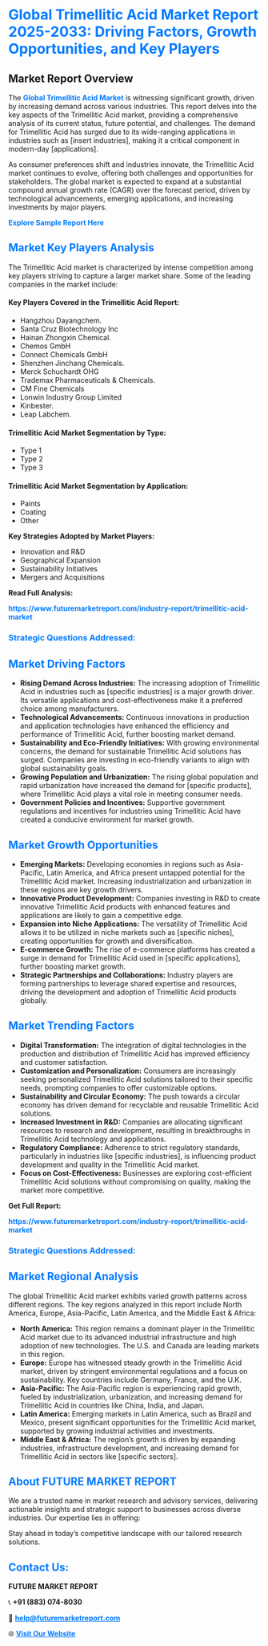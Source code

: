 <h1 style="color: #007BFF;">Global Trimellitic Acid Market Report 2025-2033: Driving Factors, Growth Opportunities, and Key Players</h1>

<section id="overview">
<h2>Market Report Overview</h2>
<p>The <a href="https://www.futuremarketreport.com/industry-report/trimellitic-acid-market" style="color: #007BFF; text-decoration: none;"><strong>Global Trimellitic Acid Market</strong></a> is witnessing significant growth, driven by increasing demand across various industries. This report delves into the key aspects of the Trimellitic Acid market, providing a comprehensive analysis of its current status, future potential, and challenges. The demand for Trimellitic Acid has surged due to its wide-ranging applications in industries such as [insert industries], making it a critical component in modern-day [applications].</p>
<p>As consumer preferences shift and industries innovate, the Trimellitic Acid market continues to evolve, offering both challenges and opportunities for stakeholders. The global market is expected to expand at a substantial compound annual growth rate (CAGR) over the forecast period, driven by technological advancements, emerging applications, and increasing investments by major players.</p>
</section>

<section id="overview">
<p><a href="https://www.futuremarketreport.com/request-sample/reportId=114828" style="color: #007BFF; text-decoration: none;"><strong>Explore Sample Report Here</strong></a></p>
</section>

<section id="key-players">
<h2 style="color: #007BFF;">Market Key Players Analysis</h2>
<p>The Trimellitic Acid market is characterized by intense competition among key players striving to capture a larger market share. Some of the leading companies in the market include:</p>
<h4>Key Players Covered in the Trimellitic Acid Report:</h4>
<ul><li>Hangzhou Dayangchem.</li><li>Santa Cruz Biotechnology Inc</li><li>Hainan Zhongxin Chemical.</li><li>Chemos GmbH</li><li>Connect Chemicals GmbH</li><li>Shenzhen Jinchang Chemicals.</li><li>Merck Schuchardt OHG</li><li>Trademax Pharmaceuticals &amp; Chemicals.</li><li>CM Fine Chemicals</li><li>Lonwin Industry Group Limited</li><li>Kinbester.</li><li>Leap Labchem.</li></ul>
<h4>Trimellitic Acid Market Segmentation by Type:</h4>
<ul><li>Type 1</li><li>Type 2</li><li>Type 3</li></ul>

<h4>Trimellitic Acid Market Segmentation by Application:</h4>
<ul><li>Paints</li><li>Coating</li><li>Other</li></ul>
<p><strong>Key Strategies Adopted by Market Players:</strong></p>
<ul>
<li>Innovation and R&D</li>
<li>Geographical Expansion</li>
<li>Sustainability Initiatives</li>
<li>Mergers and Acquisitions</li>
</ul>
</section>

<section>
<p><strong>Read Full Analysis: </strong></p><a href="https://www.futuremarketreport.com/industry-report/trimellitic-acid-market" style="color: #007BFF; text-decoration: none;"><strong>https://www.futuremarketreport.com/industry-report/trimellitic-acid-market</strong></a>
<h3 style="color: #007BFF;">Strategic Questions Addressed:</h3>
</section>

<section id="driving-factors">
<h2 style="color: #007BFF;">Market Driving Factors</h2>
<ul>
<li><strong>Rising Demand Across Industries:</strong> The increasing adoption of Trimellitic Acid in industries such as [specific industries] is a major growth driver. Its versatile applications and cost-effectiveness make it a preferred choice among manufacturers.</li>
<li><strong>Technological Advancements:</strong> Continuous innovations in production and application technologies have enhanced the efficiency and performance of Trimellitic Acid, further boosting market demand.</li>
<li><strong>Sustainability and Eco-Friendly Initiatives:</strong> With growing environmental concerns, the demand for sustainable Trimellitic Acid solutions has surged. Companies are investing in eco-friendly variants to align with global sustainability goals.</li>
<li><strong>Growing Population and Urbanization:</strong> The rising global population and rapid urbanization have increased the demand for [specific products], where Trimellitic Acid plays a vital role in meeting consumer needs.</li>
<li><strong>Government Policies and Incentives:</strong> Supportive government regulations and incentives for industries using Trimellitic Acid have created a conducive environment for market growth.</li>
</ul>
</section>

<section id="growth-opportunities">
<h2 style="color: #007BFF;">Market Growth Opportunities</h2>
<ul>
<li><strong>Emerging Markets:</strong> Developing economies in regions such as Asia-Pacific, Latin America, and Africa present untapped potential for the Trimellitic Acid market. Increasing industrialization and urbanization in these regions are key growth drivers.</li>
<li><strong>Innovative Product Development:</strong> Companies investing in R&D to create innovative Trimellitic Acid products with enhanced features and applications are likely to gain a competitive edge.</li>
<li><strong>Expansion into Niche Applications:</strong> The versatility of Trimellitic Acid allows it to be utilized in niche markets such as [specific niches], creating opportunities for growth and diversification.</li>
<li><strong>E-commerce Growth:</strong> The rise of e-commerce platforms has created a surge in demand for Trimellitic Acid used in [specific applications], further boosting market growth.</li>
<li><strong>Strategic Partnerships and Collaborations:</strong> Industry players are forming partnerships to leverage shared expertise and resources, driving the development and adoption of Trimellitic Acid products globally.</li>
</ul>
</section>

<section id="trending-factors">
<h2 style="color: #007BFF;">Market Trending Factors</h2>
<ul>
<li><strong>Digital Transformation:</strong> The integration of digital technologies in the production and distribution of Trimellitic Acid has improved efficiency and customer satisfaction.</li>
<li><strong>Customization and Personalization:</strong> Consumers are increasingly seeking personalized Trimellitic Acid solutions tailored to their specific needs, prompting companies to offer customizable options.</li>
<li><strong>Sustainability and Circular Economy:</strong> The push towards a circular economy has driven demand for recyclable and reusable Trimellitic Acid solutions.</li>
<li><strong>Increased Investment in R&D:</strong> Companies are allocating significant resources to research and development, resulting in breakthroughs in Trimellitic Acid technology and applications.</li>
<li><strong>Regulatory Compliance:</strong> Adherence to strict regulatory standards, particularly in industries like [specific industries], is influencing product development and quality in the Trimellitic Acid market.</li>
<li><strong>Focus on Cost-Effectiveness:</strong> Businesses are exploring cost-efficient Trimellitic Acid solutions without compromising on quality, making the market more competitive.</li>
</ul>
</section>

<section>
<p><strong>Get Full Report: </strong></p><a href="https://www.futuremarketreport.com/industry-report/trimellitic-acid-market" style="color: #007BFF; text-decoration: none;"><strong>https://www.futuremarketreport.com/industry-report/trimellitic-acid-market</strong></a>
<h3 style="color: #007BFF;">Strategic Questions Addressed:</h3>
</section>


<section id="regional-analysis">
<h2 style="color: #007BFF;">Market Regional Analysis</h2>
<p>The global Trimellitic Acid market exhibits varied growth patterns across different regions. The key regions analyzed in this report include North America, Europe, Asia-Pacific, Latin America, and the Middle East & Africa:</p>
<ul>
<li><strong>North America:</strong> This region remains a dominant player in the Trimellitic Acid market due to its advanced industrial infrastructure and high adoption of new technologies. The U.S. and Canada are leading markets in this region.</li>
<li><strong>Europe:</strong> Europe has witnessed steady growth in the Trimellitic Acid market, driven by stringent environmental regulations and a focus on sustainability. Key countries include Germany, France, and the U.K.</li>
<li><strong>Asia-Pacific:</strong> The Asia-Pacific region is experiencing rapid growth, fueled by industrialization, urbanization, and increasing demand for Trimellitic Acid in countries like China, India, and Japan.</li>
<li><strong>Latin America:</strong> Emerging markets in Latin America, such as Brazil and Mexico, present significant opportunities for the Trimellitic Acid market, supported by growing industrial activities and investments.</li>
<li><strong>Middle East & Africa:</strong> The region’s growth is driven by expanding industries, infrastructure development, and increasing demand for Trimellitic Acid in sectors like [specific sectors].</li>
</ul>
</section>

<footer>
<h2 style="color: #007BFF;">About FUTURE MARKET REPORT</h2>
<p>We are a trusted name in market research and advisory services, delivering actionable insights and strategic support to businesses across diverse industries. Our expertise lies in offering:</p>

<p>Stay ahead in today’s competitive landscape with our tailored research solutions.</p>

<h2 style="color: #007BFF;">Contact Us:</h2>
<p><strong>FUTURE MARKET REPORT</strong></p>
<p>📞 <strong>+91 (883) 074-8030</strong></p>
<p>📧 <strong><a href="mailto:help@futuremarketreport.com" style="color: #007BFF;">help@futuremarketreport.com</a></strong></p>
<p>🌐 <strong><a href="https://www.futuremarketreport.com/" style="color: #007BFF;">Visit Our Website</a></strong></p>
</footer>